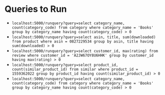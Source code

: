 # Queries to Run

- `localhost:5000/runquery?query=select category_name, count(category_code) from category where category_name = 'Books' group by category_name having count(category_code) > 0`
- `localhost:5000/runquery?query=select asin, title, sum(downloaded) from product where asin = 0827229534 group by asin, title having sum(downloaded) > 0`
- `localhost:5000/runquery?query=select customer_id, max(rating) from review where customer_id = 'A2JW67OY8U6HHK' group by customer_id having max(rating) > 0`
- `localhost:5000/runquery?query=select product_id, count(similar_product_id) from similar where product_id = 1559362022 group by product_id having count(similar_product_id) > 0`
- `localhost:5000/runquery?query=select category_name, count(category_code) from category where category_name = 'Books' group by category_name having count(category_code) > 0`
